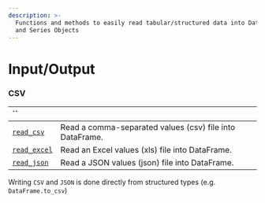 ```yaml
---
description: >-
  Functions and methods to easily read tabular/structured data into DataFrame
  and Series Objects
---
```


# Input/Output

### CSV 

| \`\` |  |
| :--- | :--- |
| [`read_csv`](danfo.read_csv.md) | Read a comma-separated values \(csv\) file into DataFrame. |
| [`read_excel`](danfo.read_excel.md) | Read an Excel values \(xls\) file into DataFrame. |
| [`read_json`](danfo.read_json.md) | Read a JSON values \(json\) file into DataFrame. |


Writing `CSV` and `JSON` is done directly from structured types (e.g. `DataFrame.to_csv`)
